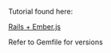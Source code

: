 Tutorial found here:

[Rails + Ember.js](http://www.devmynd.com/blog/2013-3-rails-ember-js)

Refer to Gemfile for versions
